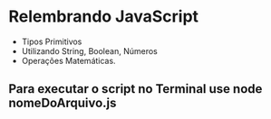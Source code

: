 # Relembrando JavaScript
- Tipos Primitivos
- Utilizando String, Boolean, Números
- Operações Matemáticas. 

## Para executar o script no Terminal use node nomeDoArquivo.js
